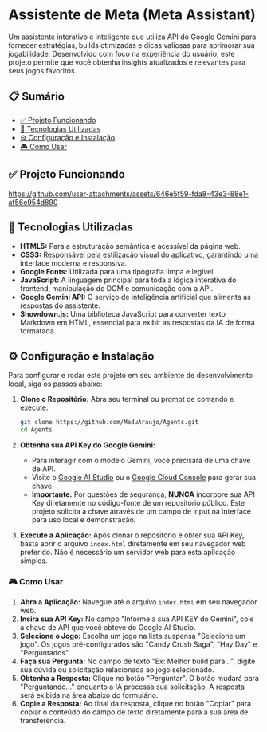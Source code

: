 # Assistente de Meta (Meta Assistant)

Um assistente interativo e inteligente que utiliza API do Google Gemini para fornecer estratégias, builds otimizadas e dicas valiosas para aprimorar sua jogabilidade. Desenvolvido com foco na experiência do usuário, este projeto permite que você obtenha insights atualizados e relevantes para seus jogos favoritos.

## 📋 Sumário

* [✅ Projeto Funcionando](#-projeto-funcionando)
* [🚀 Tecnologias Utilizadas](#-tecnologias-utilizadas)
* [⚙️ Configuração e Instalação](#%EF%B8%8F-configura%C3%A7%C3%A3o-e-instala%C3%A7%C3%A3o)
* [🎮 Como Usar](#-como-usar)

## ✅ Projeto Funcionando

https://github.com/user-attachments/assets/646e5f59-fda8-43e3-88e1-af56e954d890

## 🚀 Tecnologias Utilizadas

* **HTML5:** Para a estruturação semântica e acessível da página web.
* **CSS3:** Responsável pela estilização visual do aplicativo, garantindo uma interface moderna e responsiva.
* **Google Fonts:** Utilizada para uma tipografia limpa e legível.
* **JavaScript:** A linguagem principal para toda a lógica interativa do frontend, manipulação do DOM e comunicação com a API.
* **Google Gemini API:** O serviço de inteligência artificial que alimenta as respostas do assistente.
* **Showdown.js:** Uma biblioteca JavaScript para converter texto Markdown em HTML, essencial para exibir as respostas da IA de forma formatada.

## ⚙️ Configuração e Instalação

Para configurar e rodar este projeto em seu ambiente de desenvolvimento local, siga os passos abaixo:

1.  **Clone o Repositório:**
    Abra seu terminal ou prompt de comando e execute:
    
    ```bash
    git clone https://github.com/MaduAraujo/Agents.git
    cd Agents
    ```
    
3.  **Obtenha sua API Key do Google Gemini:**
    * Para interagir com o modelo Gemini, você precisará de uma chave de API.
    * Visite o [Google AI Studio](https://aistudio.google.com/app/apikey) ou o [Google Cloud Console](https://console.cloud.google.com/apis/credentials) para gerar sua chave.
    * **Importante:** Por questões de segurança, **NUNCA** incorpore sua API Key diretamente no código-fonte de um repositório público. Este projeto solicita a chave através de um campo de input na interface para uso local e demonstração.

4.  **Execute a Aplicação:**
    Após clonar o repositório e obter sua API Key, basta abrir o arquivo `index.html` diretamente em seu navegador web preferido. Não é necessário um servidor web para esta aplicação simples.


### 🎮 Como Usar

1.  **Abra a Aplicação:** Navegue até o arquivo `index.html` em seu navegador web.
2.  **Insira sua API Key:** No campo "Informe a sua API KEY do Gemini", cole a chave de API que você obteve do Google AI Studio.
3.  **Selecione o Jogo:** Escolha um jogo na lista suspensa "Selecione um jogo". Os jogos pré-configurados são "Candy Crush Saga", "Hay Day" e "Perguntados".
4.  **Faça sua Pergunta:** No campo de texto "Ex: Melhor build para...", digite sua dúvida ou solicitação relacionada ao jogo selecionado.
5.  **Obtenha a Resposta:** Clique no botão "Perguntar". O botão mudará para "Perguntando..." enquanto a IA processa sua solicitação. A resposta será exibida na área abaixo do formulário.
6.  **Copie a Resposta:** Ao final da resposta, clique no botão "Copiar" para copiar o conteúdo do campo de texto diretamente para a sua área de transferência.
